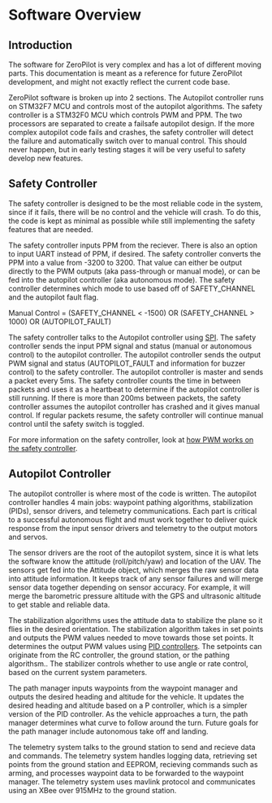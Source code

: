 # Software Overview

## Introduction

The software for ZeroPilot is very complex and has a lot of different moving parts. This documentation is meant as a reference for future ZeroPilot development, and might not exactly reflect the current code base.

ZeroPilot software is broken up into 2 sections. The Autopilot controller runs on STM32F7 MCU and controls most of the autopilot algorithms. The safety controller is a STM32F0 MCU which controls PWM and PPM. The two processors are separated to create a failsafe autopilot design. If the more complex autopilot code fails and crashes, the safety controller will detect the failure and automatically switch over to manual control. This should never happen, but in early testing stages it will be very useful to safety develop new features.

## Safety Controller

The safety controller is designed to be the most reliable code in the system, since if it fails, there will be no control and the vehicle will crash. To do this, the code is kept as minimal as possible while still implementing the safety features that are needed.

The safety controller inputs PPM from the reciever. There is also an option to input UART instead of PPM, if desired. The safety controller converts the PPM into a value from -3200 to 3200. That value can either be output directly to the PWM outputs (aka pass-through or manual mode), or can be fed into the autopilot controller (aka autonomous mode). The safety controller determines which mode to use based off of SAFETY_CHANNEL and the autopilot fault flag.

 Manual Control = (SAFETY_CHANNEL < -1500) OR (SAFETY_CHANNEL > 1000) OR (AUTOPILOT_FAULT)

The safety controller talks to the Autopilot controller using [SPI](Protocols/SPI.md). The safety controller sends the input PPM signal and status (manual or autonomous control) to the autopilot controller. The autopilot controller sends the output PWM signal and status (AUTOPILOT_FAULT and information for buzzer control) to the safety controller. The autopilot controller is master and sends a packet every 5ms. The safety controller counts the time in between packets and uses it as a heartbeat to determine if the autopilot controller is still running. If there is more than 200ms between packets, the safety controller assumes the autopilot controller has crashed and it gives manual control. If regular packets resume, the safety controller will continue manual control until the safety switch is toggled.

For more information on the safety controller, look at [how PWM works on the safety controller](/Protocols/PWM.md).

## Autopilot Controller

The autopilot controller is where most of the code is written. The autopilot controller handles 4 main jobs: waypoint pathing algorithms, stabilization (PIDs), sensor drivers, and telemetry communications. Each part is critical to a successful autonomous flight and must work together to deliver quick response from the input sensor drivers and telemetry to the output motors and servos.

The sensor drivers are the root of the autopilot system, since it is what lets the software know the attitude (roll/pitch/yaw) and location of the UAV. The sensors get fed into the Attitude object, which merges the raw sensor data into attitude information. It keeps track of any sensor failures and will merge sensor data together depending on sensor accuracy. For example, it will merge the barometric pressure altitude with the GPS and ultrasonic altitude to get stable and reliable data.

The stabilization algorithms uses the attitude data to stabilize the plane so it flies in the desired orientation. The stabilization algorithm takes in set points and outputs the PWM values needed to move towards those set points. It determines the output PWM values using [PID controllers](/PID.md). The setpoints can originate from the RC controller, the ground station, or the pathing algorithsm.. The stabilizer controls whether to use angle or rate control, based on the current system parameters.

The path manager inputs waypoints from the waypoint manager and outputs the desired heading and altitude for the vehicle. It updates the desired heading and altitude based on a P controller, which is a simpler version of the PID controller. As the vehicle approaches a turn, the path manager determines what curve to follow around the turn. Future goals for the path manager include autonomous take off and landing.

The telemetry system talks to the ground station to send and recieve data and commands. The telemetry system handles logging data, retrieving set points from the ground station and EEPROM, recieving commands such as arming, and processes waypoint data to be forwarded to the waypoint manager. The telemetry system uses mavlink protocol and communicates using an XBee over 915MHz to the ground station.

